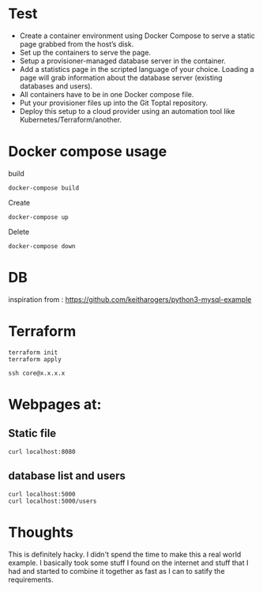 Test
=========

* Create a container environment using Docker Compose to serve a static page grabbed from the host’s disk.
* Set up the containers to serve the page.
* Setup a provisioner-managed database server in the container.
* Add a statistics page in the scripted language of your choice. Loading a page will grab information about the database server (existing databases and users).
* All containers have to be in one Docker compose file.
* Put your provisioner files up into the Git Toptal repository.
* Deploy this setup to a cloud provider using an automation tool like Kubernetes/Terraform/another.

# Docker compose usage

build
```
docker-compose build
```

Create
```
docker-compose up
```

Delete
```
docker-compose down
```

# DB

inspiration from : https://github.com/keitharogers/python3-mysql-example


# Terraform

```
terraform init
terraform apply
```

```
ssh core@x.x.x.x
```

# Webpages at:

## Static file
```
curl localhost:8080
```

## database list and users
```
curl localhost:5000
curl localhost:5000/users
```

# Thoughts
This is definitely hacky.  I didn't spend the time to make this a real world example.  I basically took some stuff I found on the internet and stuff that I had and started to combine it together as fast as I can to satify the requirements.

